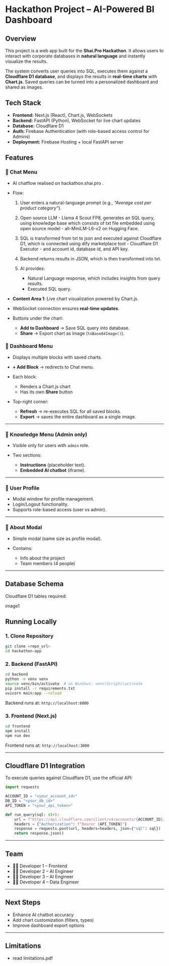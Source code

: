 # Hackathon Project – AI-Powered BI Dashboard

## Overview

This project is a web app built for the **Shai.Pro Hackathon**.
It allows users to interact with corporate databases in **natural language** and instantly visualize the results.

The system converts user queries into SQL, executes them against a **Cloudflare D1 database**, and displays the results in **real-time charts** with **Chart.js**. Saved queries can be turned into a personalized dashboard and shared as images.


## Tech Stack

* **Frontend:** Next.js (React), Chart.js, WebSockets
* **Backend:** FastAPI (Python), WebSocket for live chart updates
* **Database:** Cloudflare D1
* **Auth:** Firebase Authentication (with role-based access control for Admins)
* **Deployment:** Firebase Hosting + local FastAPI server


## Features

### 🔹 Chat Menu

* AI chatflow realised on hackathon.shai.pro .
* Flow:

  1. User enters a natural-language prompt (e.g., *“Average cost per product category”*).
  2. Open source LLM - Llama 4 Scout FP8, generates an SQL query, using knowledge base which consists of txt file embedded using open source model - all-MiniLM-L6-v2 on Hugging Face.
  3. SQL is transformed from txt to json and executed against Cloudflare D1, which is connected using dify marketplace tool - Cloudflare D1 Executor - and account id, database id, and API key.
  4. Backend returns results in JSON, which is then transformed into txt.
  5. AI provides:

     * Natural Language response, which includes insights from query results.
     * Executed SQL query.

* **Content Area 1**: Live chart visualization powered by Chart.js.
* WebSocket connection ensures **real-time updates**.
* Buttons under the chart:

  * **Add to Dashboard** → Save SQL query into database.
  * **Share** → Export chart as image (`toBase64Image()`).


### 🔹 Dashboard Menu

* Displays multiple blocks with saved charts.
* **+ Add Block** → redirects to Chat menu.
* Each block:
  * Renders a Chart.js chart
  * Has its own **Share** button
* Top-right corner:

  * **Refresh** → re-executes SQL for all saved blocks.
  * **Export** → saves the entire dashboard as a single image.

---

### 🔹 Knowledge Menu (Admin only)

* Visible only for users with `admin` role.
* Two sections:

  * **Instructions** (placeholder text).
  * **Embedded AI chatbot** (iframe).

---

### 🔹 User Profile

* Modal window for profile management.
* Login/Logout functionality.
* Supports role-based access (user vs admin).

---

### 🔹 About Modal

* Simple modal (same size as profile modal).
* Contains:

  * Info about the project
  * Team members (4 people)

---

## Database Schema

Cloudflare D1 tables required:

image1

## Running Locally

### 1. Clone Repository

```bash
git clone <repo_url>
cd hackathon-app
```

### 2. Backend (FastAPI)

```bash
cd backend
python -m venv venv
source venv/bin/activate  # on Windows: venv\Scripts\activate
pip install -r requirements.txt
uvicorn main:app --reload
```

Backend runs at: `http://localhost:8000`

### 3. Frontend (Next.js)

```bash
cd frontend
npm install
npm run dev
```

Frontend runs at: `http://localhost:3000`

---

## Cloudflare D1 Integration

To execute queries against Cloudflare D1, use the official API:

```python
import requests

ACCOUNT_ID = "<your_account_id>"
DB_ID = "<your_db_id>"
API_TOKEN = "<your_api_token>"

def run_query(sql: str):
    url = f"https://api.cloudflare.com/client/v4/accounts/{ACCOUNT_ID}/d1/database/{DB_ID}/query"
    headers = {"Authorization": f"Bearer {API_TOKEN}"}
    response = requests.post(url, headers=headers, json={"sql": sql})
    return response.json()
```

---

## Team

* 👨‍💻 Developer 1 – Frontend
* 👨‍💻 Developer 2 – AI Engineer
* 👨‍💻 Developer 3 – AI Engineer
* 👨‍💻 Developer 4 – Data Engineer

---

## Next Steps

* Enhance AI chatbot accuracy
* Add chart customization (filters, types)
* Improve dashboard export options

---

## Limitations

* read limitations.pdf
